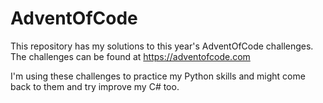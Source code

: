 # AdventOfCode

This repository has my solutions to this year's AdventOfCode challenges.
The challenges can be found at <https://adventofcode.com>

I'm using these challenges to practice my Python skills and might come back to them and try improve my C# too.
